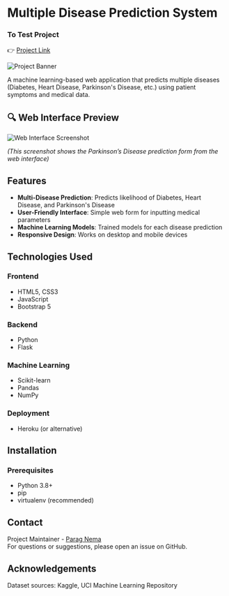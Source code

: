 # Multiple Disease Prediction System

### To Test Project

👉 [Project Link](https://multiple-disease-prediction---system.streamlit.app/)

![Project Banner](https://redresscompliance.com/wp-content/uploads/2024/05/Role-of-AI-in-Disease-Prediction-1024x585.webp)

A machine learning-based web application that predicts multiple diseases (Diabetes, Heart Disease, Parkinson's Disease, etc.) using patient symptoms and medical data.

## 🔍 Web Interface Preview

![Web Interface Screenshot](https://github.com/paragnema1/Multiple_Disease_Prediction_System/blob/main/assets/parkinsons_ui.png)

*(This screenshot shows the Parkinson’s Disease prediction form from the web interface)*

## Features

- **Multi-Disease Prediction**: Predicts likelihood of Diabetes, Heart Disease, and Parkinson's Disease  
- **User-Friendly Interface**: Simple web form for inputting medical parameters  
- **Machine Learning Models**: Trained models for each disease prediction  
- **Responsive Design**: Works on desktop and mobile devices  

## Technologies Used

### Frontend
- HTML5, CSS3  
- JavaScript  
- Bootstrap 5  

### Backend
- Python  
- Flask  

### Machine Learning
- Scikit-learn  
- Pandas  
- NumPy  

### Deployment
- Heroku (or alternative)  

## Installation

### Prerequisites
- Python 3.8+  
- pip  
- virtualenv (recommended)


## Contact

Project Maintainer - [Parag Nema](https://github.com/paragnema1)  
For questions or suggestions, please open an issue on GitHub.

## Acknowledgements

Dataset sources: Kaggle, UCI Machine Learning Repository
